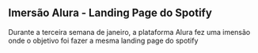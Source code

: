 <h2>Imersão Alura - Landing Page do Spotify</h2>
<p>Durante a terceira semana de janeiro, a plataforma Alura fez uma imensão onde o objetivo foi fazer a mesma landing page do spotify</p>
